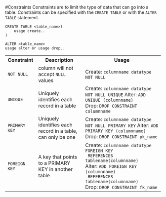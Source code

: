 #Constraints
Constraints are to limit the type of data that can go into a table. Constraints can be specified with the `CREATE TABLE` or with the `ALTER TABLE` statement.

	CREATE TABLE <table_name>(
		usage create..
	)
	
	ALTER <table_name>
	usage alter or usage drop..
<table>
  <tr>
    <th>Constraint</th>
    <th>Description</th>
    <th>Usage</th>
  </tr>
  <tr>
    <td><code>NOT NULL</code></td>
    <td>column will not accept <code>NULL</code> values</td>
    <td>Create: <code>columnname datatype NOT NULL</code></td>
  </tr>
  <tr>
    <td><code>UNIQUE</code></td>
    <td>Uniquely identifies each record in a table</td>
    <td>Create: <code>columnname datatype NOT NULL UNIQUE</code>
    	Alter: <code>ADD UNIQUE (columnname)</code><br>
    	Drop: <code>DROP CONSTRAINT columnname</code>
    </td>
  </tr>
  <tr>
    <td><code>PRIMARY KEY</code></td>
    <td>Uniquely identifies each record in a table, can only be one</td>
    <td>Create: <code>columnname datatype NOT NULL PRIMARY KEY</code>
    	Alter: <code>ADD PRIMARY KEY (columnname)</code><br>
    	Drop: <code>DROP CONSTRAINT pk_name</code>
    </td>
  </tr>
  <tr>
    <td><code>FOREIGN KEY</code></code></td>
    <td>A key that points to a PRIMARY KEY in another table</td>
    <td>Create: <code>columnname datatype FOREIGN KEY<br> REFERENCES tablename(columnname)</code><br>
    	Alter: <code>ADD FOREIGN KEY (columnname)<br> REFERENCES tablename(columnname)</code><br>
    	Drop: <code>DROP CONSTRAINT fk_name</code></td>
  </tr>
</table>
